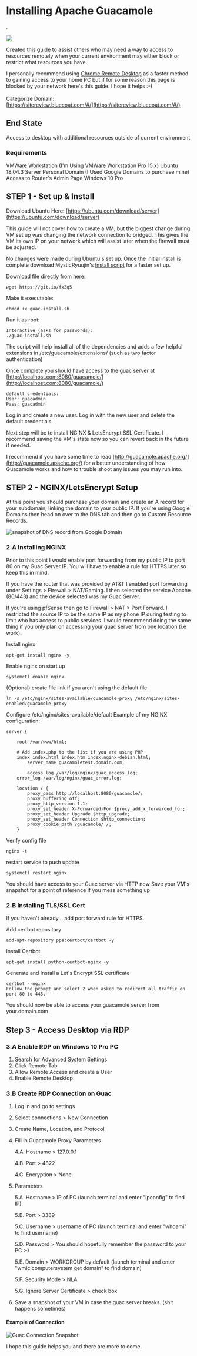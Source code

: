 # Installing Apache Guacamole

.

![](../.gitbook/assets/guach.jpg)

Created this guide to assist others who may need a way to access to resources remotely when your current environment may either block or restrict what resources you have.

I personally recommend using [Chrome Remote Desktop](https://remotedesktop.google.com/) as a faster method to gaining access to your home PC but if for some reason this page is blocked by your network here's this guide. I hope it helps :-)\
\
Categorize Domain:\
[https://sitereview.bluecoat.com/#/](https://sitereview.bluecoat.com/#/)

## End State

Access to desktop with additional resources outside of current environment

### Requirements

VMWare Workstation (I'm Using VMWare Workstation Pro 15.x)  Ubuntu 18.04.3 Server  Personal Domain (I Used Google Domains to purchase mine)  Access to Router's Admin Page  Windows 10 Pro

## STEP 1 - Set up & Install

Download Ubuntu Here: [https://ubuntu.com/download/server](https://ubuntu.com/download/server)

This guide will not cover how to create a VM, but the biggest change during VM set up was changing the network connection to bridged. This gives the VM its own IP on your network which will assist later when the firewall must be adjusted.

No changes were made during Ubuntu's set up. Once the initial install is complete download MysticRyuujin's [Install script](https://github.com/MysticRyuujin/guac-install) for a faster set up.

Download file directly from here:

```
wget https://git.io/fxZq5
```

Make it executable:

```
chmod +x guac-install.sh
```

Run it as root:

```
Interactive (asks for passwords):
./guac-install.sh
```

The script will help install all of the dependencies and adds a few helpful extensions in /etc/guacamole/extensions/ (such as two factor authentication)

Once complete you should have access to the guac server at [http://localhost.com:8080/guacamole/](http://localhost.com:8080/guacamole/)

```
default credentials:
User: guacadmin
Pass: guacadmin
```

Log in and create a new user. Log in with the new user and delete the default credentials.

Next step will be to install NGINX & LetsEncrypt SSL Certificate. I recommend saving the VM's state now so you can revert back in the future if needed.

I recommend if you have some time to read [http://guacamole.apache.org/](http://guacamole.apache.org/) for a better understanding of how Guacamole works and how to trouble shoot any issues you may run into.

## STEP 2 - NGINX/LetsEncrypt Setup

At this point you should purchase your domain and create an A record for your subdomain; linking the domain to your public IP.  If you're using Google Domains then head on over to the DNS tab and then go to Custom Resource Records.&#x20;

![snapshot of DNS record from Google Domain](<../.gitbook/assets/image (26).png>)

### 2.A Installing NGINX

Prior to this point I would enable port forwarding from my public IP to port 80 on my Guac Server IP. You will have to enable a rule for HTTPS later so keep this in mind.

If you have the router that was provided by AT\&T I enabled port forwarding under Settings > Firewall > NAT/Gaming. I then selected the service Apache (80/443) and the device selected was my Guac Server.

If you're using pfSense then go to Firewall > NAT > Port Forward. I restricted the source IP to be the same IP as my phone IP during testing to limit who has access to public services. I would recommend doing the same thing if you only plan on accessing your guac server from one location (i.e work).

Install nginx

```
apt-get install nginx -y
```

Enable nginx on start up

```
systemctl enable nginx
```

(Optional) create file link if you aren't using the default file

```
ln -s /etc/nginx/sites-available/guacamole-proxy /etc/nginx/sites-enabled/guacamole-proxy
```

Configure /etc/nginx/sites-available/default Example of my NGINX configuration:

```
server {

    root /var/www/html;

    # Add index.php to the list if you are using PHP
    index index.html index.htm index.nginx-debian.html;
        server_name guacamoletest.domain.com;

        access_log /var/log/nginx/guac_access.log;
    error_log /var/log/nginx/guac_error.log;

    location / {
        proxy_pass http://localhost:8080/guacamole/;
        proxy_buffering off;
        proxy_http_version 1.1;
        proxy_set_header X-Forwarded-For $proxy_add_x_forwarded_for;
        proxy_set_header Upgrade $http_upgrade;
        proxy_set_header Connection $http_connection;
        proxy_cookie_path /guacamole/ /;
    }
```

Verify config file

```
nginx -t
```

restart service to push update

```
systemctl restart nginx
```

You should have access to your Guac server via HTTP now  Save your VM's snapshot for a point of reference if you mess something up

### 2.B Installing TLS/SSL Cert

If you haven't already... add port forward rule for HTTPS.

Add certbot repository

```
add-apt-repository ppa:certbot/certbot -y
```

Install Certbot

```
apt-get install python-certbot-nginx -y
```

Generate and Install a Let's Encrypt SSL certificate

```
certbot --nginx
Follow the prompt and select 2 when asked to redirect all traffic on port 80 to 443.
```

You should now be able to access your guacamole server from your.domain.com

## Step 3 - Access Desktop via RDP

### 3.A Enable RDP on Windows 10 Pro PC

1. Search for Advanced System Settings
2. Click Remote Tab
3. Allow Remote Access and create a User
4. Enable Remote Desktop

### 3.B Create RDP Connection on Guac

1. Log in and go to settings
2. Select connections > New Connection
3. Create Name, Location, and Protocol
4.  Fill in Guacamole Proxy Parameters &#x20;

    4.A. Hostname > 127.0.0.1&#x20;

    4.B. Port > 4822&#x20;

    4.C. Encryption > None
5.  Parameters&#x20;

    5.A. Hostname > IP of PC (launch terminal and enter "ipconfig" to find IP)&#x20;

    5.B. Port > 3389&#x20;

    5.C. Username > username of PC (launch terminal and enter "whoami" to find username)&#x20;

    5.D. Password > You should hopefully remember the password to your PC :-)&#x20;

    5.E. Domain > WORKGROUP by default (launch terminal and enter "wmic computersystem get domain" to find domain)&#x20;

    5.F. Security Mode > NLA&#x20;

    5.G. Ignore Server Certificate > check box
6. Save a snapshot of your VM in case the guac server breaks. (shit happens sometimes)

#### Example of Connection

![Guac Connection Snapshot](<../.gitbook/assets/image (44).png>)

I hope this guide helps you and there are more to come.
